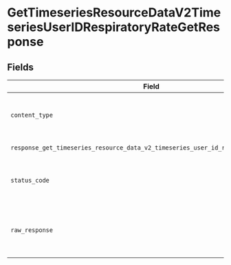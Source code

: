 # GetTimeseriesResourceDataV2TimeseriesUserIDRespiratoryRateGetResponse


## Fields

| Field                                                                                                              | Type                                                                                                               | Required                                                                                                           | Description                                                                                                        |
| ------------------------------------------------------------------------------------------------------------------ | ------------------------------------------------------------------------------------------------------------------ | ------------------------------------------------------------------------------------------------------------------ | ------------------------------------------------------------------------------------------------------------------ |
| `content_type`                                                                                                     | *str*                                                                                                              | :heavy_check_mark:                                                                                                 | HTTP response content type for this operation                                                                      |
| `response_get_timeseries_resource_data_v2_timeseries_user_id_respiratory_rate_get`                                 | List[[shared.ClientFacingRespiratoryRateTimeseries](../../models/shared/clientfacingrespiratoryratetimeseries.md)] | :heavy_minus_sign:                                                                                                 | Successful Response                                                                                                |
| `status_code`                                                                                                      | *int*                                                                                                              | :heavy_check_mark:                                                                                                 | HTTP response status code for this operation                                                                       |
| `raw_response`                                                                                                     | [requests.Response](https://requests.readthedocs.io/en/latest/api/#requests.Response)                              | :heavy_check_mark:                                                                                                 | Raw HTTP response; suitable for custom response parsing                                                            |